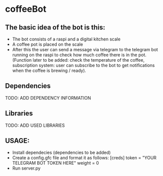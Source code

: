 # coffeeBot

## The basic idea of the bot is this:
- The bot consists of a raspi and a digital kitchen scale
- A coffee pot is placed on the scale
- After this the user can send a message via telegram to the telegram bot running on the raspi to check how much coffee there is in the pot. (Function later to be added: check the temperature of the coffee, subscription system: user can subscribe to the bot to get notifications when the coffee is brewing / ready).

## Dependencies
TODO: ADD DEPENDENCY INFORMATION

## Libraries
TODO: ADD USED LIBRARIES

## USAGE:
- Install dependecies (dependencies to be added)
- Create a config.gfc file and format it as follows:
[creds]
token = "YOUR TELEGRAM BOT TOKEN HERE"
weight = 0
- Run server.py
